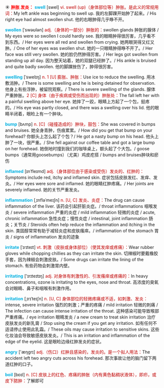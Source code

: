 ☀ <font color="red">**肿胀 发炎：**</font>
<font color="sky blue">**swell**</font> [swel] 
<font color="#c00000">vi. swell (up)（身体部位等）肿胀。是此义的常规用词：</font>My left ankle was beginning to swell up. 我的左脚踝开始肿了起来。/ His right eye had almost swollen shut. 他的右眼肿得几乎睁不开。
           
<font color="sky blue">**swollen**</font> [ˈswəʊlən]
<font color="#c00000">adj.（身体的一部分）肿胀的：</font>swollen glands 肿胀的腺体 / My eyes were so swollen I could hardly see. 我的眼睛肿得很厉害，几乎看不到东西。/ Her eyes were all red and swollen from crying. 她两眼哭得又红又肿。/ One of her eyes was swollen shut. 她的一只眼睛肿得睁不开了。/ Her face was still very swollen. 她的脸仍然肿得厉害。/ Her legs got swollen from standing up all day. 因为整天站着，她的双腿已经肿了。/ His ankle is bruised and quite badly swollen. 他的脚踝挫伤了，肿得很厉害。
           
<font color="sky blue">**swelling**</font> [ˈswelɪŋ]
<font color="#c00000">n. 1 [U] 膨胀、肿胀：</font>Use ice to reduce the swelling. 用冰敷消肿。/ There is some swelling and he is being detained for observation. 他身上有些浮肿，被留院观察。/ There is severe swelling of the glands. 腺体严重肿胀。<font color="#c00000">2 [C] 身体（由于疾病或受伤而出现的）肿胀处：</font>The fall left her with a painful swelling above her eye. 她摔了一跤，眼睛上方起了一个包，挺疼的。/ His eye was partly closed, and there was a swelling over his lid. 他的眼睛半闭着，眼睑上有一个肿块。
           
<font color="sky blue">**bump**</font> [bʌmp]
<font color="#c00000">n. [C]（碰撞造成的）肿块，鼓包：</font>She was covered in bumps and bruises. 她全身青肿，伤痕累累。/ How did you get that bump on your forehead? 你额头上怎么起了个包？/ He got a nasty bump on his head. 他头上肿了一块，很严重。/ She fell against our coffee table and got a large bump on her forehead. 她倒地时撞到我们的咖啡桌上，额头起了个大包。/ goose bumps（通常用goosebumps）（尤美）鸡皮疙搭 / bumps and bruises肿块和瘀伤
           
<font color="sky blue">**inflamed**</font> [ɪnˈfleɪmd]
<font color="#c00000">adj.（身体部位由于感染或受伤）发炎的、红肿的：</font>Symptoms include red, itchy and inflamed skin. 症状包括皮肤发红、发痒、发炎。/ Her eyes were sore and inflamed. 她的眼睛红肿疼痛。/ Her joints are severely inflamed. 她的关节严重发炎。

<font color="sky blue">**inflammation**</font> [ˌɪnfləˈmeɪʃn]
<font color="#c00000">n. [U, C] 发炎、炎症：</font>The drug can cause inflammation of the liver. 该药会引起肝脏炎症。/ throat inflammations 咽喉发炎 / severe inflammation 严重的炎症 / mild inflammation 轻微的炎症 / acute, chronic inflammation 急性炎症；慢性炎症 / intestinal, joint inflammation 肠炎；关节炎 / Steroids often help reduce the inflammation and itching in the skin. 类固醇常常有助于减轻炎症和皮肤瘙痒。/ inflammation of the stomach 胃炎 / signs of inflammation 发炎的迹象
                      
<font color="sky blue">**irritate**</font> [ˈɪrɪteɪt]
<font color="#c00000">vt. 刺激（皮肤或身体部位）（使其发痒或疼痛）：</font>Wear rubber gloves while chopping chillies as they can irritate the skin. 切辣椒时要戴橡胶手套，因为辣椒会刺激皮肤。/ Some drugs can irritate the lining of the stomach. 有些药物会刺激胃内壁。
           
<font color="sky blue">**irritating**</font> ['ɪrɪteɪtɪŋ]
<font color="#c00000">adj. 对身体有刺激性的、引发瘙痒或疼痛的：</font>In heavy concentrations, ozone is irritating to the eyes, nose and throat. 高浓度的臭氧会对眼睛、鼻子和咽喉有刺激作用。

<font color="sky blue">**irritation**</font> [ˌɪrɪˈteɪʃn]
<font color="#c00000">n. [U, C] 身体部位的轻微疼痛或不适，如刺激、发炎：</font>intense, severe irritation 强烈的刺激；严重的疼痛 / mild irritation 轻微的刺痛 / The infection can cause intense irritation of the throat. 这种感染可能导致喉部严重疼痛。/ eye irritation 眼睛发炎 / a new cream to treat skin irritation 治疗皮肤发炎的新乳膏 / Stop using the cream if you get any irritation. 如有任何不适请停止使用此乳霜。/ These oils may cause irritation to sensitive skins. 这些化妆油会导致敏感皮肤发炎。/ This is an irritation and inflammation of the edge of the eyelid. 这是眼睑边缘红肿发炎的症状。

<font color="sky blue">**angry**</font> ['æŋɡrɪ] 
<font color="#c00000">adj.（伤口）红肿且感染的，发炎的。是一个拟人用法：</font>The accident left two angry cuts across his forehead. 那次事故让他的脑门留下两道红肿的口子。

<font color="sky blue">**boil**</font> [bɒɪl] 
<font color="#c00000">n. [C] 皮肤上的红色、疼痛的肿胀（内有黄色黏稠状液体），即疖，或皮下脓肿：</font>了解即可


